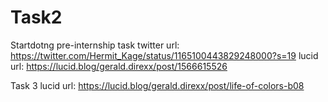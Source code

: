 # Task2
Startdotng pre-internship task
twitter url: https://twitter.com/Hermit_Kage/status/1165100443829248000?s=19
lucid url: https://lucid.blog/gerald.direxx/post/1566615526


Task 3 lucid url: https://lucid.blog/gerald.direxx/post/life-of-colors-b08
